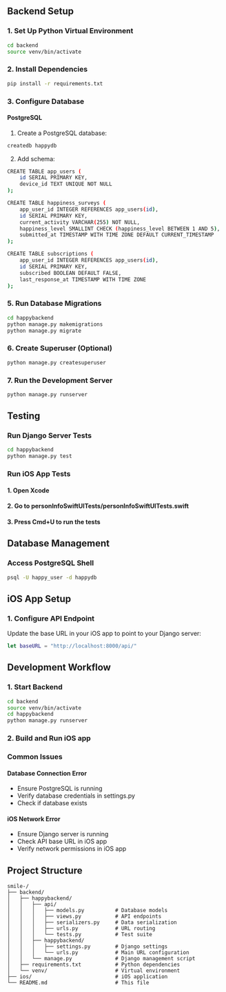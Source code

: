 ## Backend Setup

### 1. Set Up Python Virtual Environment
```bash
cd backend
source venv/bin/activate
```

### 2. Install Dependencies
```bash
pip install -r requirements.txt
```

### 3. Configure Database

#### PostgreSQL
1. Create a PostgreSQL database:
```bash
createdb happydb
```
2. Add schema:
```bash
CREATE TABLE app_users (
    id SERIAL PRIMARY KEY,
    device_id TEXT UNIQUE NOT NULL
);

CREATE TABLE happiness_surveys (
    app_user_id INTEGER REFERENCES app_users(id),
    id SERIAL PRIMARY KEY,
    current_activity VARCHAR(255) NOT NULL,
    happiness_level SMALLINT CHECK (happiness_level BETWEEN 1 AND 5),
    submitted_at TIMESTAMP WITH TIME ZONE DEFAULT CURRENT_TIMESTAMP
);

CREATE TABLE subscriptions (
    app_user_id INTEGER REFERENCES app_users(id),
    id SERIAL PRIMARY KEY,
    subscribed BOOLEAN DEFAULT FALSE,
    last_response_at TIMESTAMP WITH TIME ZONE
);
```

### 5. Run Database Migrations
```bash
cd happybackend
python manage.py makemigrations
python manage.py migrate
```

### 6. Create Superuser (Optional)
```bash
python manage.py createsuperuser
```

### 7. Run the Development Server
```bash
python manage.py runserver
```

## Testing

### Run Django Server Tests
```bash
cd happybackend
python manage.py test
```

### Run iOS App Tests
#### 1. Open Xcode
#### 2. Go to personInfoSwiftUITests/personInfoSwiftUITests.swift
#### 3. Press Cmd+U to run the tests

## Database Management

### Access PostgreSQL Shell
```bash
psql -U happy_user -d happydb
```

## iOS App Setup

### 1. Configure API Endpoint
Update the base URL in your iOS app to point to your Django server:
```swift
let baseURL = "http://localhost:8000/api/"
```

## Development Workflow

### 1. Start Backend
```bash
cd backend
source venv/bin/activate
cd happybackend
python manage.py runserver  
```

### 2. Build and Run iOS app

### Common Issues

#### Database Connection Error
- Ensure PostgreSQL is running
- Verify database credentials in settings.py
- Check if database exists

#### iOS Network Error
- Ensure Django server is running
- Check API base URL in iOS app
- Verify network permissions in iOS app

## Project Structure

```
smile-/
├── backend/
│   ├── happybackend/
│   │   ├── api/
│   │   │   ├── models.py          # Database models
│   │   │   ├── views.py           # API endpoints
│   │   │   ├── serializers.py     # Data serialization
│   │   │   ├── urls.py            # URL routing
│   │   │   └── tests.py           # Test suite
│   │   ├── happybackend/
│   │   │   ├── settings.py        # Django settings
│   │   │   └── urls.py            # Main URL configuration
│   │   └── manage.py              # Django management script
│   ├── requirements.txt           # Python dependencies
│   └── venv/                      # Virtual environment
├── ios/                           # iOS application
└── README.md                      # This file
```
